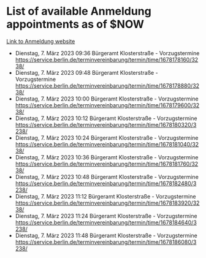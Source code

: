 # List of available Anmeldung appointments as of $NOW
[Link to Anmeldung website](https://service.berlin.de/terminvereinbarung/termin/tag.php?termin=1&anliegen[]=120686&dienstleisterlist=122210,122217,327316,122219,327312,122227,327314,122231,327346,122243,327348,122254,122252,329742,122260,329745,122262,329748,122271,327278,122273,327274,122277,327276,330436,122280,327294,122282,327290,122284,327292,122291,327270,122285,327266,122286,327264,122296,327268,150230,329760,122297,327286,122294,327284,122312,329763,122314,329775,122304,327330,122311,327334,122309,327332,317869,122281,327352,122279,329772,122283,122276,327324,122274,327326,122267,329766,122246,327318,122251,327320,122257,327322,122208,327298,122226,327300&herkunft=http%3A%2F%2Fservice.berlin.de%2Fdienstleistung%2F120686%2F)
- Dienstag, 7. März 2023 09:36 Bürgeramt Klosterstraße - Vorzugstermine https://service.berlin.de/terminvereinbarung/termin/time/1678178160/3238/
- Dienstag, 7. März 2023 09:48 Bürgeramt Klosterstraße - Vorzugstermine https://service.berlin.de/terminvereinbarung/termin/time/1678178880/3238/
- Dienstag, 7. März 2023 10:00 Bürgeramt Klosterstraße - Vorzugstermine https://service.berlin.de/terminvereinbarung/termin/time/1678179600/3238/
- Dienstag, 7. März 2023 10:12 Bürgeramt Klosterstraße - Vorzugstermine https://service.berlin.de/terminvereinbarung/termin/time/1678180320/3238/
- Dienstag, 7. März 2023 10:24 Bürgeramt Klosterstraße - Vorzugstermine https://service.berlin.de/terminvereinbarung/termin/time/1678181040/3238/
- Dienstag, 7. März 2023 10:36 Bürgeramt Klosterstraße - Vorzugstermine https://service.berlin.de/terminvereinbarung/termin/time/1678181760/3238/
- Dienstag, 7. März 2023 10:48 Bürgeramt Klosterstraße - Vorzugstermine https://service.berlin.de/terminvereinbarung/termin/time/1678182480/3238/
- Dienstag, 7. März 2023 11:12 Bürgeramt Klosterstraße - Vorzugstermine https://service.berlin.de/terminvereinbarung/termin/time/1678183920/3238/
- Dienstag, 7. März 2023 11:24 Bürgeramt Klosterstraße - Vorzugstermine https://service.berlin.de/terminvereinbarung/termin/time/1678184640/3238/
- Dienstag, 7. März 2023 11:48 Bürgeramt Klosterstraße - Vorzugstermine https://service.berlin.de/terminvereinbarung/termin/time/1678186080/3238/

